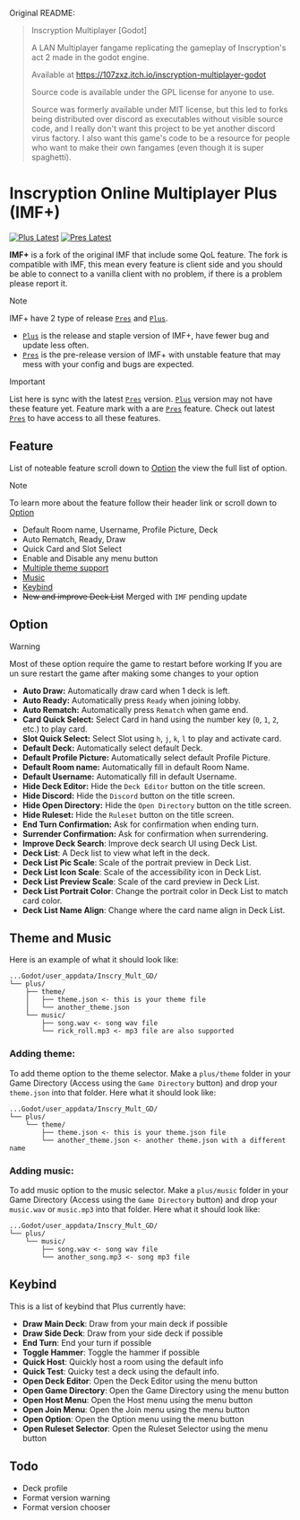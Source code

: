 Original README:

> Inscryption Multiplayer [Godot]
>
> A LAN Multiplayer fangame replicating the gameplay of Inscryption's act 2 made in the godot engine.
>
> Available at https://107zxz.itch.io/inscryption-multiplayer-godot
>
> Source code is available under the GPL license for anyone to use.
>
> Source was formerly available under MIT license, but this led to forks being distributed over discord as executables without visible source code, and I really don't want this project to be yet another discord virus factory. I also want this game's code to be a resource for people who want to make their own fangames (even though it is super spaghetti).

# Inscryption Online Multiplayer Plus (IMF+)

[![Plus Latest][plus-badge]][plus-link]
[![Pres Latest][pres-badge]][pres-link]

**IMF+** is a fork of the original IMF that include some QoL feature. The fork is compatible with IMF, this mean every feature is client side and you should be able to connect to a vanilla client with no problem, if there is a problem please report it.

> [!NOTE]
> IMF+ have 2 type of release [`Pres`][pres-link] and [`Plus`][plus-link].
>
> -   [`Plus`][plus-link] is the release and staple version of IMF+, have fewer bug and update less often.
> -   [`Pres`][pres-link] is the pre-release version of IMF+ with unstable feature that may mess with your config and bugs are expected.

> [!IMPORTANT]
> List here is sync with the latest [`Pres`][pres-link] version. [`Plus`][plus-link] version may not have these feature yet. Feature mark with a are [`Pres`][pres-link] feature. Check out latest [`Pres`][pres-link] to have access to all these features.

## Feature

List of noteable feature scroll down to [Option](#option) the view the full list of option.

> [!NOTE]
> To learn more about the feature follow their header link or scroll down to [Option](#option)

-   Default Room name, Username, Profile Picture, Deck
-   Auto Rematch, Ready, Draw
-   Quick Card and Slot Select
-   Enable and Disable any menu button
-   [Multiple theme support](#theme-and-music)
-   [Music](#theme-and-music)
-   [Keybind](#keybind)
-   ~~New and improve Deck List~~ Merged with `IMF` pending update

## Option

> [!WARNING]
> Most of these option require the game to restart before working
> If you are un sure restart the game after making some changes to your option

-   **Auto Draw:** Automatically draw card when 1 deck is left.
-   **Auto Ready:** Automatically press `Ready` when joining lobby.
-   **Auto Rematch:** Automatically press `Rematch` when game end.
-   **Card Quick Select:** Select Card in hand using the number key (`0`, `1`, `2`, etc.) to play card.
-   **Slot Quick Select:** Select Slot using `h`, `j`, `k`, `l` to play and activate card.
-   **Default Deck:** Automatically select default Deck.
-   **Default Profile Picture:** Automatically select default Profile Picture.
-   **Default Room name:** Automatically fill in default Room Name.
-   **Default Username:** Automatically fill in default Username.
-   **Hide Deck Editor:** Hide the `Deck Editor` button on the title screen.
-   **Hide Discord:** Hide the `Discord` button on the title screen.
-   **Hide Open Directory:** Hide the `Open Directory` button on the title screen.
-   **Hide Ruleset:** Hide the `Ruleset` button on the title screen.
-   **End Turn Confirmation:** Ask for confirmation when ending turn.
-   **Surrender Confirmation:** Ask for confirmation when surrendering.
-   **Improve Deck Search**: Improve deck search UI using Deck List.
-   **Deck List**: A Deck list to view what left in the deck.
-   **Deck List Pic Scale**: Scale of the portrait preview in Deck List.
-   **Deck List Icon Scale**: Scale of the accessibility icon in Deck List.
-   **Deck List Preview Scale**: Scale of the card preview in Deck List.
-   **Deck List Portrait Color**: Change the portrait color in Deck List to match card color.
-   **Deck List Name Align**: Change where the card name align in Deck List.

## Theme and Music

Here is an example of what it should look like:

```
...Godot/user_appdata/Inscry_Mult_GD/
└── plus/
    ├── theme/
    │   ├── theme.json <- this is your theme file
    │   └── another_theme.json
    └── music/
        ├── song.wav <- song wav file
        └── rick_roll.mp3 <- mp3 file are also supported
```

### Adding theme:

To add theme option to the theme selector. Make a `plus/theme` folder in your Game Directory (Access using the `Game Directory` button) and drop your `theme.json` into that folder. Here what it should look like:

```
...Godot/user_appdata/Inscry_Mult_GD/
└── plus/
    └── theme/
        ├── theme.json <- this is your theme.json file
        └── another_theme.json <- another theme.json with a different name
```

### Adding music:

To add music option to the music selector. Make a `plus/music` folder in your Game Directory (Access using the `Game Directory` button) and drop your `music.wav` or `music.mp3` into that folder. Here what it should look like:

```
...Godot/user_appdata/Inscry_Mult_GD/
└── plus/
    └── music/
        ├── song.wav <- song wav file
        └── another_song.mp3 <- song mp3 file
```

## Keybind

This is a list of keybind that Plus currently have:

-   **Draw Main Deck**: Draw from your main deck if possible
-   **Draw Side Deck**: Draw from your side deck if possible
-   **End Turn**: End your turn if possible
-   **Toggle Hammer**: Toggle the hammer if possible
-   **Quick Host**: Quickly host a room using the default info
-   **Quick Test**: Quicky test a deck using the default info.
-   **Open Deck Editor**: Open the Deck Editor using the menu button
-   **Open Game Directory**: Open the Game Directory using the menu button
-   **Open Host Menu**: Open the Host menu using the menu button
-   **Open Join Menu**: Open the Join menu using the menu button
-   **Open Option**: Open the Option menu using the menu button
-   **Open Ruleset Selector**: Open the Ruleset Selector using the menu button

## Todo

-   Deck profile
-   Format version warning
-   Format version chooser

[plus-badge]: https://flat.badgen.net/github/release/Mouthless-Stoat/inscr-onln-plus/stable?label=Latest%20Plus
[plus-link]: https://github.com/Mouthless-Stoat/inscr-onln-plus/releases/latest
[pres-badge]: https://flat.badgen.net/github/release/Mouthless-Stoat/inscr-onln-plus?label=Latest%20Pres
[pres-link]: https://github.com/Mouthless-Stoat/inscr-onln-plus/releases/tag/1.1.6
